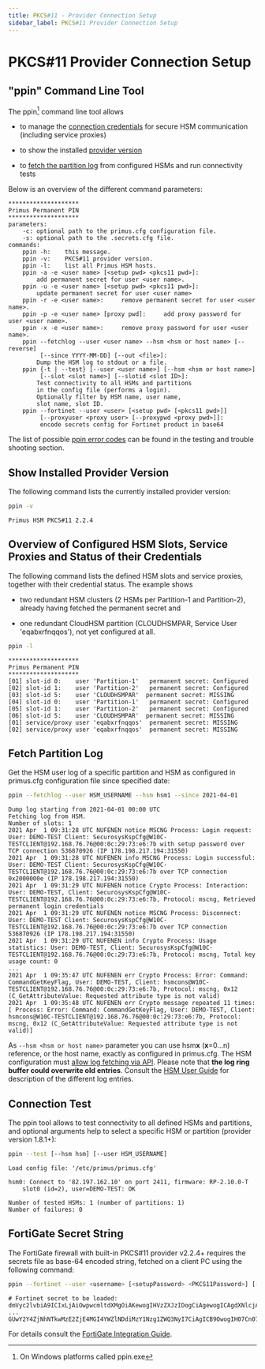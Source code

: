 ```yaml
---
title: PKCS#11 - Provider Connection Setup
sidebar_label: PKCS#11 Provider Connection Setup
---
```


# PKCS#11 Provider Connection Setup
## "ppin" Command Line Tool

The ppin[^1] command line tool allows

- to manage the [connection credentials][permanent-secret] for secure
  HSM communication (including service proxies)

- to show the installed [provider version][provider-version]

- to [fetch the partition log][partition-log] from configured HSMs and
  run connectivity tests

Below is an overview of the different command parameters:
```text noinline
********************
Primus Permanent PIN
********************
parameters:
	-c: optional path to the primus.cfg configuration file.
	-s: optional path to the .secrets.cfg file.
commands:
	ppin -h: 	this message.
	ppin -v: 	PKCS#11 provider version.
	ppin -l: 	list all Primus HSM hosts.
	ppin -a -e <user name> [<setup pwd> <pkcs11 pwd>]: 
 		add permanent secret for user <user name>.
	ppin -u -e <user name> [<setup pwd> <pkcs11 pwd>]: 
 		update permanent secret for user <user name>
	ppin -r -e <user name>: 	remove permanent secret for user <user name>.
	ppin -p -e <user name> [proxy pwd]: 	add proxy password for user <user name>.
	ppin -x -e <user name>: 	remove proxy password for user <user name>.
 	ppin --fetchlog --user <user name> --hsm <hsm or host name> [--reverse] 
 	     [--since YYYY-MM-DD] [--out <file>]: 
 		Dump the HSM log to stdout or a file.
 	ppin {-t | --test} [--user <user name>] [--hsm <hsm or host name>] 
 	     [--slot <slot name>] [--slotid <slot ID>]:
		Test connectivity to all HSMs and partitions 
		in the config file (performs a login).
		Optionally filter by HSM name, user name, 
		slot name, slot ID.
	ppin --fortinet --user <user> [<setup pwd> [<pkcs11 pwd>]] 
		 [--proxyuser <proxy user> [--proxypwd <proxy pwd>]]: 
		 encode secrets config for Fortinet product in base64
```

The list of possible [ppin error codes][error-codes] can be found in the testing
and trouble shooting section.

## Show Installed Provider Version

The following command lists the currently installed provider version:

```bash
ppin -v
```
```text
Primus HSM PKCS#11 2.2.4
```

## Overview of Configured HSM Slots, Service Proxies and Status of their Credentials

The following command lists the defined HSM slots and service proxies,
together with their credential status. The example shows

- two redundant HSM clusters (2 HSMs per Partition-1 and Partition-2),
  already having fetched the permanent secret and

- one redundant CloudHSM partition (CLOUDHSMPAR, Service User
  'eqabxrfnqqos'), not yet configured at all.

```bash
ppin -l
```
```text
********************
Primus Permanent PIN
********************
[01] slot-id 0:    user 'Partition-1'   permanent secret: Configured
[02] slot-id 1:    user 'Partition-2'   permanent secret: Configured
[03] slot-id 5:    user 'CLOUDHSMPAR'  permanent secret: MISSING
[04] slot-id 0:    user 'Partition-1'   permanent secret: Configured
[05] slot-id 1:    user 'Partition-2'   permanent secret: Configured
[06] slot-id 5:    user 'CLOUDHSMPAR'  permanent secret: MISSING
[01] service/proxy user 'eqabxrfnqqos'  permanent secret: MISSING
[02] service/proxy user 'eqabxrfnqqos'  permanent secret: MISSING
```

## Fetch Partition Log

Get the HSM user log of a specific partition and HSM as configured in
primus.cfg configuration file since specified date:

```bash
ppin --fetchlog --user HSM_USERNAME --hsm hsm1 --since 2021-04-01
```
```text
Dump log starting from 2021-04-01 00:00 UTC
Fetching log from HSM.
Number of slots: 1
2021 Apr  1 09:31:28 UTC NUFENEN notice MSCNG Process: Login request: User: DEMO-TEST Client: SecurosysKspCfg@W10C-TESTCLIENT@192.168.76.76@00:0c:29:73:e6:7b with setup password over TCP connection 536870926 (IP 178.198.217.194:31550)
2021 Apr  1 09:31:28 UTC NUFENEN info MSCNG Process: Login successful: User: DEMO-TEST Client: SecurosysKspCfg@W10C-TESTCLIENT@192.168.76.76@00:0c:29:73:e6:7b over TCP connection 0x2000000e (IP 178.198.217.194:31550)
2021 Apr  1 09:31:29 UTC NUFENEN notice Crypto Process: Interaction: User: DEMO-TEST, Client: SecurosysKspCfg@W10C-TESTCLIENT@192.168.76.76@00:0c:29:73:e6:7b, Protocol: mscng, Retrieved permanent login credentials
2021 Apr  1 09:31:29 UTC NUFENEN notice MSCNG Process: Disconnect: User: DEMO-TEST Client: SecurosysKspCfg@W10C-TESTCLIENT@192.168.76.76@00:0c:29:73:e6:7b over TCP connection 536870926 (IP 178.198.217.194:31550)
2021 Apr  1 09:31:29 UTC NUFENEN info Crypto Process: Usage statistics: User: DEMO-TEST, Client: SecurosysKspCfg@W10C-TESTCLIENT@192.168.76.76@00:0c:29:73:e6:7b, Protocol: mscng, Total key usage count: 0
...
2021 Apr  1 09:35:47 UTC NUFENEN err Crypto Process: Error: Command: CommandGetKeyFlag, User: DEMO-TEST, Client: hsmcons@W10C-TESTCLIENT@192.168.76.76@00:0c:29:73:e6:7b, Protocol: mscng, 0x12 (C_GetAttributeValue: Requested attribute type is not valid)
2021 Apr  1 09:35:48 UTC NUFENEN err Crypto message repeated 11 times: [ Process: Error: Command: CommandGetKeyFlag, User: DEMO-TEST, Client: hsmcons@W10C-TESTCLIENT@192.168.76.76@00:0c:29:73:e6:7b, Protocol: mscng, 0x12 (C_GetAttributeValue: Requested attribute type is not valid)]
```

As `--hsm <hsm or host name>` parameter you can use hsm**x**
(**x**=0...n) reference, or the host name, exactly as configured in
primus.cfg. The HSM configuration must [allow log fetching via
API][hsm-pkcs11-log-settings]. Please note that **the log ring buffer
could overwrite old entries**. Consult the [HSM User Guide][hsm-user-guide] for
description of the different log entries.

## Connection Test

The ppin tool allows to test connectivity to all defined HSMs and
partitions, and optional arguments help to select a specific HSM or
partition (provider version 1.8.1+):

```bash
ppin --test [--hsm hsm] [--user HSM_USERNAME]
```
```text
Load config file: '/etc/primus/primus.cfg'

hsm0: Connect to '82.197.162.10' on port 2411, firmware: RP-2.10.0-T 
    slot0 (id=2), user=DEMO-TEST: OK

Number of tested HSMs: 1 (number of partitions: 1)
Number of failures: 0
```

## FortiGate Secret String
The FortiGate firewall with built-in PKCS#11 provider v2.2.4+ requires the secrets file as base-64 encoded string, fetched on a client PC using the following command:
``` bash
ppin --fortinet --user <username> [<setupPassword> <PKCS11Password>] [--proxyuser <proxyUserName> [--proxypassword <proxyPassword>]]
```
``` text
# Fortinet secret to be loaded:
dmVyc2lvbiA9ICIxLjAiOwpwcmltdXMgOiAKewogIHVzZXJzIDogCiAgewogICAgdXNlcjAgOiAKICAgIHsKICAgICAgbmFtZSA9ICJQUklNVVNERVYzNjgiOwogICAgICBdpY3MgPSAiMzcwYzJj
... 
GUwY2Y4ZjNhNTkwMzE2ZjE4MGI4YWZlNDdiMzY1Nzg1ZWQ3NyI7CiAgICB9OwogIH07Cn07Cg==
```
For details consult the [FortiGate Integration Guide][fortigate].



[^1]: On Windows platforms called ppin.exe


[error-codes]: /pkcs/Tutorials/troubleshooting#error-codes
[hsm-pkcs11-log-settings]: /pkcs/Installation/primus_hsm_settings#user-log-via-pkcs11-api
[hsm-user-guide]: https://support.securosys.com/external/knowledge-base/article/63
[partition-log]: #fetch-partition-log
[permanent-secret]: /pkcs/Installation/permanent_secret_management
[provider-version]: #show-installed-provider-version
[fortigate]: /fortigate/overview
